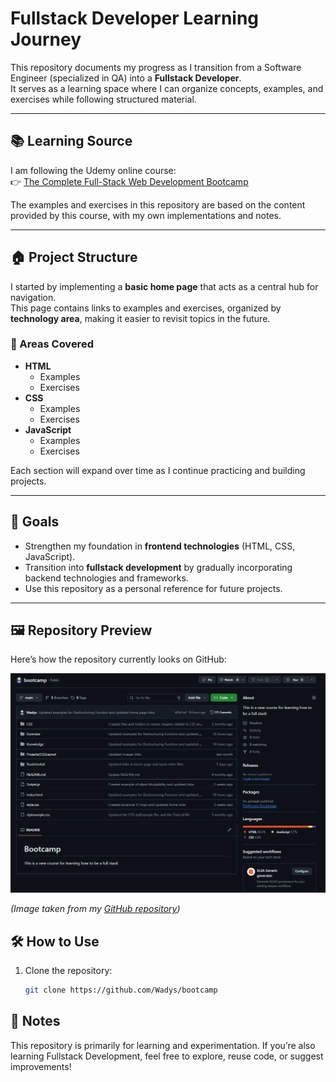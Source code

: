 # Fullstack Developer Learning Journey

This repository documents my progress as I transition from a Software Engineer (specialized in QA) into a **Fullstack Developer**.  
It serves as a learning space where I can organize concepts, examples, and exercises while following structured material.

---

## 📚 Learning Source
I am following the Udemy online course:  
👉 [The Complete Full-Stack Web Development Bootcamp](https://www.udemy.com/course/complete-full-stack-web-development-bootcamp/)

The examples and exercises in this repository are based on the content provided by this course, with my own implementations and notes.

---

## 🏠 Project Structure
I started by implementing a **basic home page** that acts as a central hub for navigation.  
This page contains links to examples and exercises, organized by **technology area**, making it easier to revisit topics in the future.

### 🔗 Areas Covered
- **HTML**
  - Examples
  - Exercises
- **CSS**
  - Examples
  - Exercises
- **JavaScript**
  - Examples
  - Exercises

Each section will expand over time as I continue practicing and building projects.

---

## 🚀 Goals
- Strengthen my foundation in **frontend technologies** (HTML, CSS, JavaScript).  
- Transition into **fullstack development** by gradually incorporating backend technologies and frameworks.  
- Use this repository as a personal reference for future projects.  

---

## 🖼️ Repository Preview
Here’s how the repository currently looks on GitHub:

![Repository Preview](/assets/repo.png)

*(Image taken from my [GitHub repository](https://github.com/Wadys/bootcamp))*  


## 🛠️ How to Use
1. Clone the repository:
   ```bash
   git clone https://github.com/Wadys/bootcamp

## 📌 Notes
This repository is primarily for learning and experimentation.
If you’re also learning Fullstack Development, feel free to explore, reuse code, or suggest improvements!